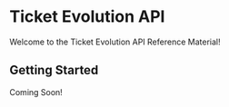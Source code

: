 # Ticket Evolution API

Welcome to the Ticket Evolution API Reference Material!

## Getting Started

Coming Soon!


